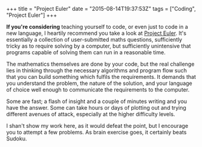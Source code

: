 +++
title = "Project Euler"
date = "2015-08-14T19:37:53Z"
tags = ["Coding", "Project Euler"]
+++

**If you're considering** teaching yourself to code, or even just to code in a new language,
I heartily recommend you take a look at [Project Euler](http://projecteuler.net).
It's essentially a collection of user-submitted maths questions, sufficiently tricky
as to require solving by a computer, but sufficiently unintensive that programs capable of
solving them can run in a reasonable time.

The mathematics themselves are done by your code, but the real challenge lies in thinking
through the necessary algorithms and program flow such that you can build something which
fulfils the requirements. It demands that you understand the problem, the nature of the solution,
and your language of choice well enough to communicate the requirements to the computer.

Some are fast; a flash of insight and a couple of minutes writing and you have the answer.
Some can take hours or days of plotting out and trying different avenues of attack,
especially at the higher difficulty levels.

I shan't show my work here, as it would defeat the point, but I encourage you to attempt a few problems.
As brain exercise goes, it certainly beats Sudoku.
